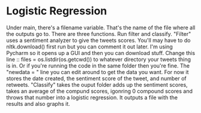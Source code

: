 Logistic Regression
===

Under main, there's a filename variable. That's the name of the file where all the outputs go to. There are three functions. Run filter and classify. "Filter" uses a sentiment analyzer to give the tweets scores. You'll may have to do nltk.download() first run but you can comment it out later. I'm using Pycharm so it opens up a GUI and then you can download stuff. Change this line :: files = os.listdir(os.getcwd()) to whatever directory your tweets thing is in. Or if you're running the code in the same folder then you're fine. The "newdata = " line you can edit around to get the data you want. For now it stores the date created, the sentiment score of the tweet, and number of retweets. "Classify" takes the ouput folder adds up the sentiment scores, takes an average of the compund scores, igonring 0 compound scores and throws that number into a logistic regression. It outputs a file with the results and also graphs it.